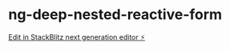 # ng-deep-nested-reactive-form

[Edit in StackBlitz next generation editor ⚡️](https://stackblitz.com/~/github.com/aamirk16/ng-deep-nested-reactive-form)